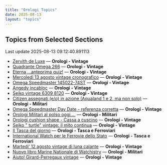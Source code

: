 ```yaml
---
title: "Orologi Topics"
date: 2025-08-13
layout: "topics"
---
```


## Topics from Selected Sections

Last update 2025-08-13 09:12:40.891113

- [Zervith de Luxe](https://orologi.forumfree.it/?t=80788676) — **Orologi - Vintage**
- [Quadrante Omega 266](https://orologi.forumfree.it/?t=80788854) — **Orologi - Vintage**
- [Eterna ...anteprima quiz!](https://orologi.forumfree.it/?t=80660771) — **Orologi - Vintage**
- [Mercoledì 13 agosto vintage cronografico](https://orologi.forumfree.it/?t=80789189) — **Orologi - Vintage**
- [Omega Speedmaster 145022-74ST](https://orologi.forumfree.it/?t=80787783) — **Orologi - Vintage**
- [Angedy incabloc](https://orologi.forumfree.it/?t=80787776) — **Orologi - Vintage**
- [Seiko vintage 6309 8120](https://orologi.forumfree.it/?t=79830173) — **Orologi - Vintage**
- [Citizen assegnati (e/o) in azione (Aqualand 1 e 2, ma non solo)](https://orologi.forumfree.it/?t=77358351) — **Orologi - Militari**
- [Omega Speedmaster Day Date - referenza corretta](https://orologi.forumfree.it/?t=80787790) — **Orologi - Vintage**
- [Orologi Militari al polso oggi….](https://orologi.forumfree.it/?t=80440118) — **Orologi - Militari**
- [Orologi cushion shape - Cassa a cuscino](https://orologi.forumfree.it/?t=80777444) — **Orologi - Vintage**
- [Seiko " turtle" vintage: il mito continua](https://orologi.forumfree.it/?t=80781201) — **Orologi - Vintage**
- [Il Tasca del giorno](https://orologi.forumfree.it/?t=80702163) — **Orologi - Tasca e Ferroviari**
- [International Watch per le Ferrovie dello Stato](https://orologi.forumfree.it/?t=80443568) — **Orologi - Tasca e Ferroviari**
- [Martedi’ 12 agosto vintage di luna calante](https://orologi.forumfree.it/?t=80788569) — **Orologi - Vintage**
- [Nuovo libro Marine Nationale di Watchistry](https://orologi.forumfree.it/?t=80762898) — **Orologi - Militari**
- [Aiuto! Girard-Perregaux vintage](https://orologi.forumfree.it/?t=80787029) — **Orologi - Vintage**

